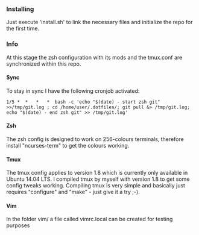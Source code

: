 ### Installing
Just execute 'install.sh' to link the necessary files and initialize the repo for the first time.

### Info
At this stage the zsh configuration with its mods and the tmux.conf are synchronized within this repo.

#### Sync
To stay in sync I have the following cronjob activated:

    1/5 *  *   *   *  bash -c 'echo "$(date) - start zsh git" >>/tmp/git.log ; cd /home/user/.dotfiles/; git pull &> /tmp/git.log; echo "$(date) - end zsh git" >> /tmp/git.log'

#### Zsh
The zsh config is designed to work on 256-colours terminals, therefore install "ncurses-term" to get the colours working.

#### Tmux
The tmux config applies to version 1.8 which is currently only available in Ubuntu 14.04 LTS.
I compiled tmux by myself with version 1.8 to get some config tweaks working.
Compiling tmux is very simple and basically just requires "configure" and "make" - just give it a try ;-).

#### Vim
In the folder vim/ a file called vimrc.local can be created for testing purposes
